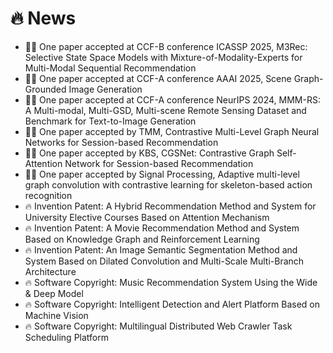 # 🔥 News
- 🎉🎉 One paper accepted at CCF-B conference ICASSP 2025, M3Rec: Selective State Space Models with Mixture-of-Modality-Experts for Multi-Modal Sequential Recommendation
- 🎉🎉 One paper accepted at CCF-A conference AAAI 2025, Scene Graph-Grounded Image Generation
- 🎉🎉 One paper accepted at CCF-A conference NeurIPS 2024, MMM-RS: A Multi-modal, Multi-GSD, Multi-scene Remote Sensing Dataset and Benchmark for Text-to-Image Generation
- 🎉🎉 One paper accepted by TMM, Contrastive Multi-Level Graph Neural Networks for Session-based Recommendation
- 🎉🎉 One paper accepted by KBS, CGSNet: Contrastive Graph Self-Attention Network for Session-based Recommendation
- 🎉🎉 One paper accepted by Signal Processing, Adaptive multi-level graph convolution with contrastive learning for skeleton-based action recognition
- 🔥 Invention Patent: A Hybrid Recommendation Method and System for University Elective Courses Based on Attention Mechanism
- 🔥 Invention Patent: A Movie Recommendation Method and System Based on Knowledge Graph and Reinforcement Learning
- 🔥 Invention Patent: An Image Semantic Segmentation Method and System Based on Dilated Convolution and Multi-Scale Multi-Branch Architecture
- 🔥 Software Copyright: Music Recommendation System Using the Wide & Deep Model
- 🔥 Software Copyright: Intelligent Detection and Alert Platform Based on Machine Vision
- 🔥 Software Copyright: Multilingual Distributed Web Crawler Task Scheduling Platform
